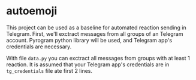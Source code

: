 # autoemoji

This project can be used as a baseline for automated reaction sending in Telegram.
First, we'll exctract messages from all groups of an Telegram account.
Pyrogram python library will be used, and Telegram app's credentials are necessary.

With file `data.py` you can exctract all messages from groups with at least 1 reaction.
It is assumed that your Telegram app's credentials are in `tg_credentials` file ate first 2 lines.
